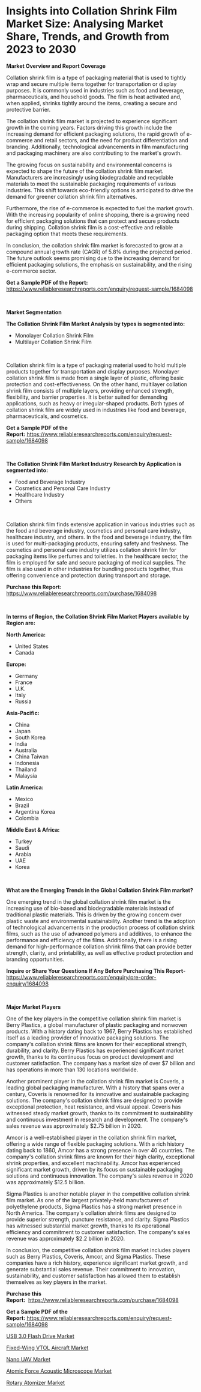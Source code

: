 <p><h1>Insights into Collation Shrink Film Market Size: Analysing Market Share, Trends, and Growth from 2023 to 2030</h1></p><p><strong>Market Overview and Report Coverage</strong></p>
<p><p>Collation shrink film is a type of packaging material that is used to tightly wrap and secure multiple items together for transportation or display purposes. It is commonly used in industries such as food and beverage, pharmaceuticals, and household goods. The film is heat activated and, when applied, shrinks tightly around the items, creating a secure and protective barrier.</p><p>The collation shrink film market is projected to experience significant growth in the coming years. Factors driving this growth include the increasing demand for efficient packaging solutions, the rapid growth of e-commerce and retail sectors, and the need for product differentiation and branding. Additionally, technological advancements in film manufacturing and packaging machinery are also contributing to the market's growth.</p><p>The growing focus on sustainability and environmental concerns is expected to shape the future of the collation shrink film market. Manufacturers are increasingly using biodegradable and recyclable materials to meet the sustainable packaging requirements of various industries. This shift towards eco-friendly options is anticipated to drive the demand for greener collation shrink film alternatives.</p><p>Furthermore, the rise of e-commerce is expected to fuel the market growth. With the increasing popularity of online shopping, there is a growing need for efficient packaging solutions that can protect and secure products during shipping. Collation shrink film is a cost-effective and reliable packaging option that meets these requirements.</p><p>In conclusion, the collation shrink film market is forecasted to grow at a compound annual growth rate (CAGR) of 5.8% during the projected period. The future outlook seems promising due to the increasing demand for efficient packaging solutions, the emphasis on sustainability, and the rising e-commerce sector.</p></p>
<p><strong>Get a Sample PDF of the Report:</strong> <a href="https://www.reliableresearchreports.com/enquiry/request-sample/1684098">https://www.reliableresearchreports.com/enquiry/request-sample/1684098</a></p>
<p>&nbsp;</p>
<p><strong>Market Segmentation</strong></p>
<p><strong>The Collation Shrink Film Market Analysis by types is segmented into:</strong></p>
<p><ul><li>Monolayer Collation Shrink Film</li><li>Multilayer Collation Shrink Film</li></ul></p>
<p>&nbsp;</p>
<p><p>Collation shrink film is a type of packaging material used to hold multiple products together for transportation and display purposes. Monolayer collation shrink film is made from a single layer of plastic, offering basic protection and cost-effectiveness. On the other hand, multilayer collation shrink film consists of multiple layers, providing enhanced strength, flexibility, and barrier properties. It is better suited for demanding applications, such as heavy or irregular-shaped products. Both types of collation shrink film are widely used in industries like food and beverage, pharmaceuticals, and cosmetics.</p></p>
<p><strong>Get a Sample PDF of the Report:</strong>&nbsp;<a href="https://www.reliableresearchreports.com/enquiry/request-sample/1684098">https://www.reliableresearchreports.com/enquiry/request-sample/1684098</a></p>
<p>&nbsp;</p>
<p><strong>The Collation Shrink Film Market Industry Research by Application is segmented into:</strong></p>
<p><ul><li>Food and Beverage Industry</li><li>Cosmetics and Personal Care Industry</li><li>Healthcare Industry</li><li>Others</li></ul></p>
<p>&nbsp;</p>
<p><p>Collation shrink film finds extensive application in various industries such as the food and beverage industry, cosmetics and personal care industry, healthcare industry, and others. In the food and beverage industry, the film is used for multi-packaging products, ensuring safety and freshness. The cosmetics and personal care industry utilizes collation shrink film for packaging items like perfumes and toiletries. In the healthcare sector, the film is employed for safe and secure packaging of medical supplies. The film is also used in other industries for bundling products together, thus offering convenience and protection during transport and storage.</p></p>
<p><strong>Purchase this Report:</strong>&nbsp; <a href="https://www.reliableresearchreports.com/purchase/1684098">https://www.reliableresearchreports.com/purchase/1684098</a></p>
<p>&nbsp;</p>
<p><strong>In terms of Region, the Collation Shrink Film Market Players available by Region are:</strong></p>
<p>
    <p> <strong> North America: </strong>
        <ul>
            <li>United States</li>
            <li>Canada</li>
        </ul>
        </p> 
    <p> <strong> Europe: </strong>
        <ul>
            <li>Germany</li>
            <li>France</li>
            <li>U.K.</li>
            <li>Italy</li>
            <li>Russia</li>
        </ul>
        </p> 
    <p> <strong> Asia-Pacific: </strong>
        <ul>
            <li>China</li>
            <li>Japan</li>
            <li>South Korea</li>
            <li>India</li>
            <li>Australia</li>
            <li>China Taiwan</li>
            <li>Indonesia</li>
            <li>Thailand</li>
            <li>Malaysia</li>
        </ul>
        </p> 
    <p> <strong> Latin America: </strong>
        <ul>
            <li>Mexico</li>
            <li>Brazil</li>
            <li>Argentina Korea</li>
            <li>Colombia</li>
        </ul>
        </p> 
    <p> <strong> Middle East & Africa: </strong>
        <ul>
            <li>Turkey</li>
            <li>Saudi</li>
            <li>Arabia</li>
            <li>UAE</li>
            <li>Korea</li>
        </ul>
    </p>
    </p>
<p>&nbsp;</p>
<p><strong>What are the Emerging Trends in the Global Collation Shrink Film market?</strong></p>
<p><p>One emerging trend in the global collation shrink film market is the increasing use of bio-based and biodegradable materials instead of traditional plastic materials. This is driven by the growing concern over plastic waste and environmental sustainability. Another trend is the adoption of technological advancements in the production process of collation shrink films, such as the use of advanced polymers and additives, to enhance the performance and efficiency of the films. Additionally, there is a rising demand for high-performance collation shrink films that can provide better strength, clarity, and printability, as well as effective product protection and branding opportunities.</p></p>
<p><strong>Inquire or Share Your Questions If Any Before Purchasing This Report</strong>- <a href="https://www.reliableresearchreports.com/enquiry/pre-order-enquiry/1684098">https://www.reliableresearchreports.com/enquiry/pre-order-enquiry/1684098</a></p>
<p>&nbsp;</p>
<p><strong>Major Market Players</strong></p>
<p><p>One of the key players in the competitive collation shrink film market is Berry Plastics, a global manufacturer of plastic packaging and nonwoven products. With a history dating back to 1967, Berry Plastics has established itself as a leading provider of innovative packaging solutions. The company's collation shrink films are known for their exceptional strength, durability, and clarity. Berry Plastics has experienced significant market growth, thanks to its continuous focus on product development and customer satisfaction. The company has a market size of over $7 billion and has operations in more than 130 locations worldwide.</p><p>Another prominent player in the collation shrink film market is Coveris, a leading global packaging manufacturer. With a history that spans over a century, Coveris is renowned for its innovative and sustainable packaging solutions. The company's collation shrink films are designed to provide exceptional protection, heat resistance, and visual appeal. Coveris has witnessed steady market growth, thanks to its commitment to sustainability and continuous investment in research and development. The company's sales revenue was approximately $2.75 billion in 2020.</p><p>Amcor is a well-established player in the collation shrink film market, offering a wide range of flexible packaging solutions. With a rich history dating back to 1860, Amcor has a strong presence in over 40 countries. The company's collation shrink films are known for their high clarity, exceptional shrink properties, and excellent machinability. Amcor has experienced significant market growth, driven by its focus on sustainable packaging solutions and continuous innovation. The company's sales revenue in 2020 was approximately $12.5 billion.</p><p>Sigma Plastics is another notable player in the competitive collation shrink film market. As one of the largest privately-held manufacturers of polyethylene products, Sigma Plastics has a strong market presence in North America. The company's collation shrink films are designed to provide superior strength, puncture resistance, and clarity. Sigma Plastics has witnessed substantial market growth, thanks to its operational efficiency and commitment to customer satisfaction. The company's sales revenue was approximately $2.2 billion in 2020.</p><p>In conclusion, the competitive collation shrink film market includes players such as Berry Plastics, Coveris, Amcor, and Sigma Plastics. These companies have a rich history, experience significant market growth, and generate substantial sales revenue. Their commitment to innovation, sustainability, and customer satisfaction has allowed them to establish themselves as key players in the market.</p></p>
<p><strong>Purchase this Report:</strong>&nbsp;&nbsp;<a href="https://www.reliableresearchreports.com/purchase/1684098">https://www.reliableresearchreports.com/purchase/1684098</a></p>
<p></p>
<p><strong>Get a Sample PDF of the Report:</strong>&nbsp;<a href="https://www.reliableresearchreports.com/enquiry/request-sample/1684098">https://www.reliableresearchreports.com/enquiry/request-sample/1684098</a></p>
<p><p><a href="https://medium.com/@ryansai15420/usb-3-0-flash-drive-market-research-report-its-history-and-forecast-2023-to-2030-4f78a79a989a">USB 3.0 Flash Drive Market</a></p><p><a href="https://medium.com/@adeafrashri2022/fixed-wing-vtol-aircraft-market-size-reveals-the-best-marketing-channels-in-global-industry-66daadd28556">Fixed-Wing VTOL Aircraft Market</a></p><p><a href="https://medium.com/@yjwzfixtb68151/nano-uav-market-competitive-analysis-market-trends-and-forecast-to-2030-da90cd348766">Nano UAV Market</a></p><p><a href="https://medium.com/@kyliemorgan1913/atomic-force-acoustic-microscope-market-trends-forecast-and-competitive-analysis-to-2030-a1063231788a">Atomic Force Acoustic Microscope Market</a></p><p><a href="https://medium.com/@kejsioni/rotary-atomizer-market-size-reveals-the-best-marketing-channels-in-global-industry-cab410dc9781">Rotary Atomizer Market</a></p></p>